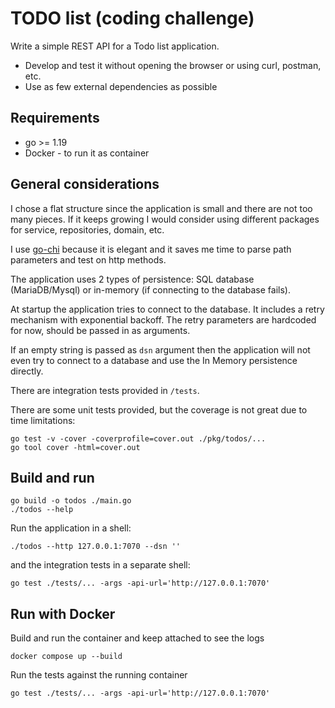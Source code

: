 # TODO list (coding challenge)

Write a simple REST API for a Todo list application. 

- Develop and test it without opening the browser or using curl, postman, etc.
- Use as few external dependencies as possible

## Requirements

- go >= 1.19
- Docker - to run it as container

## General considerations

I chose a flat structure since the application is small and there are not too many pieces. If it keeps growing I would consider using different packages for service, repositories, domain, etc.

I use [go-chi](https://github.com/go-chi/chi) because it is elegant and it saves me time to parse path parameters and test on http methods. 

The application uses 2 types of persistence: SQL database (MariaDB/Mysql) or in-memory (if connecting to the database fails).

At startup the application tries to connect to the database. It includes a retry mechanism with exponential backoff. The retry parameters are hardcoded for now, should be passed in as arguments.

If an empty string is passed as `dsn` argument then the application will not even try to connect to a database and use the In Memory persistence directly.

There are integration tests provided in `/tests`.

There are some unit tests provided, but the coverage is not great due to time limitations:

```shell
go test -v -cover -coverprofile=cover.out ./pkg/todos/...
go tool cover -html=cover.out
```

## Build and run

```shell
go build -o todos ./main.go
./todos --help
```

Run the application in a shell:

```shell
./todos --http 127.0.0.1:7070 --dsn ''
```

and the integration tests in a separate shell:

```shell
go test ./tests/... -args -api-url='http://127.0.0.1:7070'
```

## Run with Docker

Build and run the container and keep attached to see the logs

```shell
docker compose up --build
```

Run the tests against the running container

```shell
go test ./tests/... -args -api-url='http://127.0.0.1:7070'
```


